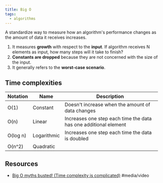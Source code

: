 ```yaml
---
title: Big O
tags:
  - algorithms
---
```


A standardize way to measure how an algorithm's performance changes as the amount of data it receives increases.

1. It measures **growth** with respect to the **input**. If algorithm receives N elements as input, how many steps will
   it take to finish?
2. **Constants are dropped** because they are not concerned with the size of the input.
3. It generally refers to the **worst-case scenario**.

## Time complexities

| Notation | Name        | Description                                                      |
| -------- | ----------- | ---------------------------------------------------------------- |
| O(1)     | Constant    | Doesn't increase when the amount of data changes                 |
| O(n)     | Linear      | Increases one step each time the data has one additional element |
| O(log n) | Logarithmic | Increases one step each time the data is doubled                 |
| O(n^2)   | Quadratic   |                                                                  |

## Resources

- [Big O myths busted! (Time complexity is complicated)](https://youtu.be/7VHG6Y2QmtM) #media/video
